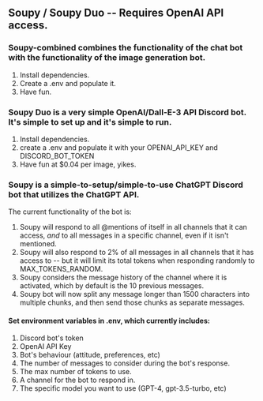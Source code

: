 ## Soupy / Soupy Duo -- Requires OpenAI API access.

### Soupy-combined combines the functionality of the chat bot with the functionality of the image generation bot.

1. Install dependencies.
2. Create a .env and populate it.
3. Have fun.

### Soupy Duo is a very simple OpenAI/Dall-E-3 API Discord bot.  It's simple to set up and it's simple to run.

1. Install dependencies.
2. create a .env and populate it with your OPENAI_API_KEY and DISCORD_BOT_TOKEN
3. Have fun at $0.04 per image, yikes.

### Soupy is a simple-to-setup/simple-to-use ChatGPT Discord bot that utilizes the ChatGPT API.

The current functionality of the bot is:

1. Soupy will respond to all @mentions of itself in all channels that it can access, *and* to all messages in a specific channel, even if it isn't mentioned.
2. Soupy will also respond to 2% of all messages in all channels that it has access to -- but it will limit its total tokens when responding randomly to MAX_TOKENS_RANDOM.
3. Soupy considers the message history of the channel where it is activated, which by default is the 10 previous messages.
4. Soupy bot will now split any message longer than 1500 characters into multiple chunks, and then send those chunks as separate messages.


#### Set environment variables in .env, which currently includes:

1. Discord bot's token
2. OpenAI API Key
3. Bot's behaviour (attitude, preferences, etc)
4. The number of messages to consider during the bot's response.
5. The max number of tokens to use.
6. A channel for the bot to respond in.
7. The specific model you want to use (GPT-4, gpt-3.5-turbo, etc)







